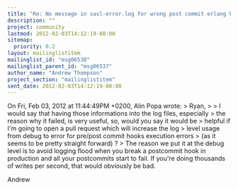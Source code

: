 ```yaml
---
title: "Re: No message in sasl-error.log for wrong post commit erlang hook"
description: ""
project: community
lastmod: 2012-02-03T14:12:19-08:00
sitemap:
  priority: 0.2
layout: mailinglistitem
mailinglist_id: "msg06538"
mailinglist_parent_id: "msg06537"
author_name: "Andrew Thompson"
project_section: "mailinglistitem"
sent_date: 2012-02-03T14:12:19-08:00
---
```



On Fri, Feb 03, 2012 at 11:44:49PM +0200, Alin Popa wrote:
&gt; Ryan,
&gt; 
&gt; I would say that having those informations into the log files, especially
&gt; the reason why it failed, is very useful, so, would you say it would be
&gt; helpful if I'm going to open a pull request which will increase the log
&gt; level usage from debug to error for pre/post commit hooks execution errors
&gt; (as it seems to be pretty straight forward) ?
&gt; 
The reason we put it at the debug level is to avoid logging flood when
you break a postcommit hook in production and all your postcommits start
to fail. If you're doing thousands of writes per second, that would
obviously be bad.

Andrew

